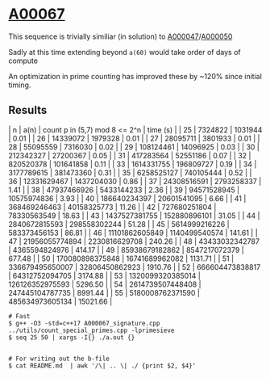 # [A00067](https://oeis.org/A00067)

This sequence is trivially similiar (in solution) to [A000047](../A000047)/[A000050](../A000050)

Sadly at this time extending beyond `a(60)` would take order of days of compute

An optimization in prime counting has improved these by ~120% since initial timing.

## Results

| n  | a(n)            | count p in (5,7) mod 8 <= 2^n | time (s) |
| 25 | 7324822         | 1031944        | 0.01    |
| 26 | 14339072        | 1979328        | 0.01    |
| 27 | 28095711        | 3801933        | 0.01    |
| 28 | 55095559        | 7316030        | 0.02    |
| 29 | 108124461       | 14096925       | 0.03    |
| 30 | 212342327       | 27200367       | 0.05    |
| 31 | 417283564       | 52551186       | 0.07    |
| 32 | 820520378       | 101641858      | 0.11    |
| 33 | 1614331755      | 196809727      | 0.19    |
| 34 | 3177789615      | 381473360      | 0.31    |
| 35 | 6258525127      | 740105444      | 0.52    |
| 36 | 12331629467     | 1437204030     | 0.86    |
| 37 | 24308516591     | 2793258337     | 1.41    |
| 38 | 47937466926     | 5433144233     | 2.36    |
| 39 | 94571528945     | 10575974836    | 3.93    |
| 40 | 186640234397    | 20601541095    | 6.66    |
| 41 | 368469246463    | 40158325773    | 11.26   |
| 42 | 727680251804    | 78330563549    | 18.63   |
| 43 | 1437527381755   | 152880896101   | 31.05   |
| 44 | 2840672815593   | 298558302244   | 51.28   |
| 45 | 5614999216226   | 583373456153   | 86.81   |
| 46 | 11101862605849  | 1140499540574  | 141.61  |
| 47 | 21956055774894  | 2230816629708  | 240.26  |
| 48 | 43433032342787  | 4365594824976  | 414.17  |
| 49 | 85938679182862  | 8547217072379  | 677.48  |
| 50 | 170080898375848 | 16741689962082 | 1131.71 |
| 51 | 336679495650007 | 32806450862923 | 1910.76 |
| 52 | 666604473838817 | 64312752094705 | 3174.88 |
| 53 | 1320099320385014 | 126126352975593 | 5296.50 |
| 54 | 2614739507448408 | 247445104787735 | 8991.44 |
| 55 | 5180008762371590 | 485634973605134 | 15021.66 |


```
# Fast
$ g++ -O3 -std=c++17 A000067_signature.cpp ../utils/count_special_primes.cpp -lprimesieve
$ seq 25 50 | xargs -I{} ./a.out {}


# For writing out the b-file
$ cat README.md  | awk '/\| .. \| ./ {print $2, $4}'
```
